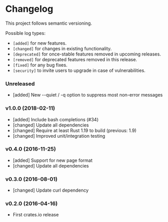 # Changelog

This project follows semantic versioning.

Possible log types:

- `[added]` for new features.
- `[changed]` for changes in existing functionality.
- `[deprecated]` for once-stable features removed in upcoming releases.
- `[removed]` for deprecated features removed in this release.
- `[fixed]` for any bug fixes.
- `[security]` to invite users to upgrade in case of vulnerabilities.

### Unreleased

- [added] New --quiet / -q option to suppress most non-error messages

### v1.0.0 (2018-02-11)

- [added] Include bash completions (#34)
- [changed] Update all dependencies
- [changed] Require at least Rust 1.19 to build (previous: 1.9)
- [changed] Improved unit/integration testing

### v0.4.0 (2016-11-25)

- [added] Support for new page format
- [changed] Update all dependencies

### v0.3.0 (2016-08-01)

- [changed] Update curl dependency

### v0.2.0 (2016-04-16)

- First crates.io release
